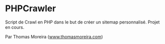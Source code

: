 PHPCrawler
==========

Script de Crawl en PHP dans le but de créer un sitemap personnalisé. Projet en cours.

Par Thomas Moreira (www.thomasmoreira.com)
